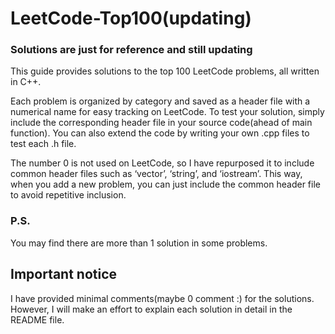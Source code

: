 # LeetCode-Top100(updating)

### Solutions are just for reference and still updating

This guide provides solutions to the top 100 LeetCode problems, all written in C++. 

Each problem is organized by category and saved as a header file with a numerical name for easy tracking on LeetCode. To test your solution, simply include the corresponding header file in your source code(ahead of main function). You can also extend the code by writing your own .cpp files to test each .h file.

The number 0 is not used on LeetCode, so I have repurposed it to include common header files such as ‘vector’, ‘string’, and ‘iostream’. This way, when you add a new problem, you can just include the common header file to avoid repetitive inclusion.

### P.S.
You may find there are more than 1 solution in some problems.

## Important notice
I have provided minimal comments(maybe 0 comment :) for the solutions. However, I will make an effort to explain each solution in detail in the README file.

